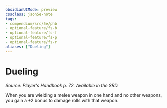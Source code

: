 ```yaml
---
obsidianUIMode: preview
cssclass: json5e-note
tags:
- compendium/src/5e/phb
- optional-feature/fs-b
- optional-feature/fs-f
- optional-feature/fs-p
- optional-feature/fs-r
aliases: ["Dueling"]
---
```

# Dueling
*Source: Player's Handbook p. 72. Available in the SRD.* 

When you are wielding a melee weapon in one hand and no other weapons, you gain a +2 bonus to damage rolls with that weapon.
